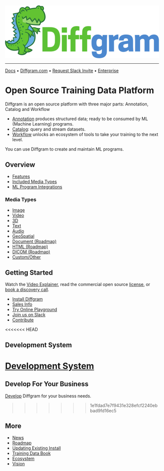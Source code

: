 
![](./github_assets/DiffgramLogoVECTOR.svg)


_________________

[Docs](https://diffgram.readme.io/docs)
•
[Diffgram.com](https://diffgram.com/)
•
[Request Slack Invite](https://www.jotform.com/form/222377866413058)
•
[Enterprise](https://diffgram.com/main/enterprise)

# Open Source Training Data Platform
Diffgram is an open source platform with three major parts: Annotation, Catalog and Workflow

* [Annotation](https://diffgram.com/main/product) produces structured data; ready to be consumed by ML (Machine Learning) programs.
* [Catalog](https://diffgram.com/main/catalog): query and stream datasets.
* [Workflow](https://diffgram.com/main/workflow-product) unlocks an ecosystem of tools to take your training to the next level.

You can use Diffgram to create and maintain ML programs.

## Overview
* [Features](https://diffgram.readme.io/docs/versions)
* [Included Media Types](https://diffgram.readme.io/docs/annotation)
* [ML Program Integrations](https://diffgram.readme.io/docs/automation-and-prelabels)

### Media Types
* [Image](https://diffgram.readme.io/docs/image-annotation)
* [Video](https://diffgram.readme.io/docs/video-introduction)
* [3D](https://diffgram.readme.io/docs/3d-annotation-overview)
* [Text](https://diffgram.readme.io/docs/text-annotation)
* [Audio](https://diffgram.readme.io/docs/audio-annotation)
* [GeoSpatial](https://diffgram.readme.io/docs/geospatial-annotation)
* [Document (Roadmap)](https://diffgram.readme.io/docs/annotation#document)
* [HTML (Roadmap)](https://diffgram.readme.io/docs/annotation#html)
* [DICOM (Roadmap)](https://diffgram.readme.io/docs/annotation#dicom)
* [Custom/Other](https://diffgram.readme.io/docs/annotation#custom)

## Getting Started
Watch the [Video Explainer](https://www.youtube.com/watch?v=dws6J3bDbcU), 
read the commercial open source [license](https://github.com/diffgram/diffgram/blob/master/LICENSE.md),
or [book a discovery call](https://diffgram.com/main/contact).

* [Install Diffgram](https://diffgram.readme.io/docs/install)
* [Sales Info](https://diffgram.readme.io/docs/sales)
* [Try Online Playground](https://diffgram.com/user/data_platform/new)
* [Join us on Slack](https://www.jotform.com/form/222377866413058)
* [Contribute](https://diffgram.readme.io/docs/contribute)

<<<<<<< HEAD
## Development System
[Development System](https://medium.com/p/8e333dd44052)
=======
## Develop For Your Business
[Develop](https://diffgram.readme.io/docs/customization) Diffgram for your business needs.
>>>>>>> 1e1fdad7e7f9431e328efcf2240ebbad9fd16ec5

## More

* [News](https://diffgram.readme.io/docs/news)
* [Roadmap](https://diffgram.readme.io/docs/roadmap)
* [Updating Existing Install](https://diffgram.readme.io/docs/updating-an-existing-installation)
* [Training Data Book](https://www.oreilly.com/library/view/training-data-for/9781492094517/)
* [Ecosystem](https://diffgram.readme.io/docs/ecosystem)
* [Vision](https://diffgram.readme.io/docs/vision)




